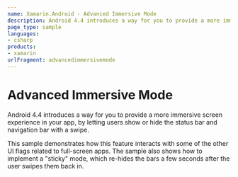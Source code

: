 ```yaml
---
name: Xamarin.Android - Advanced Immersive Mode
description: Android 4.4 introduces a way for you to provide a more immersive screen experience in your app, by letting users show or hide the status bar and...
page_type: sample
languages:
- csharp
products:
- xamarin
urlFragment: advancedimmersivemode
---
```

# Advanced Immersive Mode
Android 4.4 introduces a way for you to provide a more immersive 
screen experience in your app, by letting users show or hide 
the status bar and navigation bar with a swipe.

This sample demonstrates how this feature interacts with some 
of the other UI flags related to full-screen apps. The sample 
also shows how to implement a "sticky" mode, which re-hides 
the bars a few seconds after the user swipes them back in.